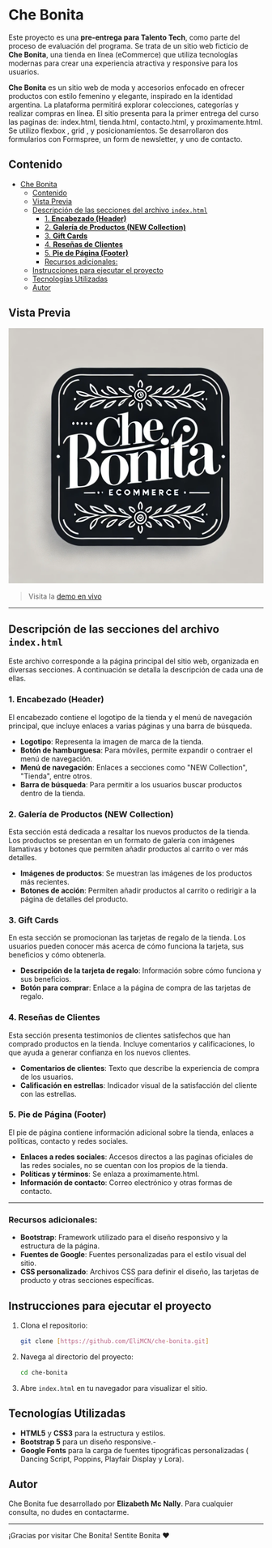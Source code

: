# Che Bonita
Este proyecto es una **pre-entrega para Talento Tech**, como parte del proceso de evaluación del programa. Se trata de un sitio web ficticio de **Che Bonita**, una tienda en línea (eCommerce) que utiliza tecnologías modernas para crear una experiencia atractiva y responsive para los usuarios.

**Che Bonita** es un sitio web de moda y accesorios enfocado en ofrecer productos con estilo femenino y elegante, inspirado en la identidad argentina. La plataforma permitirá explorar colecciones, categorías y realizar compras en línea. El sitio  presenta para la primer entrega del curso las paginas de: index.html, tienda.html, contacto.html, y proximamente.html.
Se utilizo flexbox , grid , y posicionamientos.
Se desarrollaron dos formularios con Formspree, un form de newsletter, y uno de contacto.

## Contenido

- [Che Bonita](#che-bonita)
  - [Contenido](#contenido)
  - [Vista Previa](#vista-previa)
  - [Descripción de las secciones del archivo `index.html`](#descripción-de-las-secciones-del-archivo-indexhtml)
    - [1. **Encabezado (Header)**](#1-encabezado-header)
    - [2. **Galería de Productos (NEW Collection)**](#2-galería-de-productos-new-collection)
    - [3. **Gift Cards**](#3-gift-cards)
    - [4. **Reseñas de Clientes**](#4-reseñas-de-clientes)
    - [5. **Pie de Página (Footer)**](#5-pie-de-página-footer)
    - [Recursos adicionales:](#recursos-adicionales)
  - [Instrucciones para ejecutar el proyecto](#instrucciones-para-ejecutar-el-proyecto)
  - [Tecnologías Utilizadas](#tecnologías-utilizadas)
  - [Autor](#autor)

## Vista Previa

![Logo Che Bonita](./img/logo.webp)

> Visita la [demo en vivo](https://chebonita-talentotech.netlify.app/)
---

##  Descripción de las secciones del archivo `index.html`

Este archivo corresponde a la página principal del sitio web, organizada en diversas secciones. A continuación se detalla la descripción de cada una de ellas.

### 1. **Encabezado (Header)**
El encabezado contiene el logotipo de la tienda y el menú de navegación principal, que incluye enlaces a varias páginas y una barra de búsqueda.

- **Logotipo**: Representa la imagen de marca de la tienda.
- **Botón de hamburguesa**: Para móviles, permite expandir o contraer el menú de navegación.
- **Menú de navegación**: Enlaces a secciones como "NEW Collection", "Tienda", entre otros.
- **Barra de búsqueda**: Para permitir a los usuarios buscar productos dentro de la tienda.

### 2. **Galería de Productos (NEW Collection)**
Esta sección está dedicada a resaltar los nuevos productos de la tienda. Los productos se presentan en un formato de galería con imágenes llamativas y botones que permiten añadir productos al carrito o ver más detalles.

- **Imágenes de productos**: Se muestran las imágenes de los productos más recientes.
- **Botones de acción**: Permiten añadir productos al carrito o redirigir a la página de detalles del producto.

### 3. **Gift Cards**
En esta sección se promocionan las tarjetas de regalo de la tienda. Los usuarios pueden conocer más acerca de cómo funciona la tarjeta, sus beneficios y cómo obtenerla.

- **Descripción de la tarjeta de regalo**: Información sobre cómo funciona y sus beneficios.
- **Botón para comprar**: Enlace a la página de compra de las tarjetas de regalo.

### 4. **Reseñas de Clientes**
Esta sección presenta testimonios de clientes satisfechos que han comprado productos en la tienda. Incluye comentarios y calificaciones, lo que ayuda a generar confianza en los nuevos clientes.

- **Comentarios de clientes**: Texto que describe la experiencia de compra de los usuarios.
- **Calificación en estrellas**: Indicador visual de la satisfacción del cliente con las estrellas.

### 5. **Pie de Página (Footer)**
El pie de página contiene información adicional sobre la tienda, enlaces a políticas, contacto y redes sociales.

- **Enlaces a redes sociales**: Accesos directos a las paginas oficiales de las redes sociales, no se cuentan con los propios de la tienda.
- **Políticas y términos**: Se enlaza a proximamente.html.
- **Información de contacto**: Correo electrónico y otras formas de contacto.

---

### Recursos adicionales:
- **Bootstrap**: Framework utilizado para el diseño responsivo y la estructura de la página.
- **Fuentes de Google**: Fuentes personalizadas para el estilo visual del sitio.
- **CSS personalizado**: Archivos CSS para definir el diseño, las tarjetas de producto y otras secciones específicas.
  
## Instrucciones para ejecutar el proyecto

1. Clona el repositorio:
   ```bash
   git clone [https://github.com/EliMCN/che-bonita.git]
   ```

2. Navega al directorio del proyecto:
   ```bash
   cd che-bonita
   ```

3. Abre `index.html` en tu navegador para visualizar el sitio.

## Tecnologías Utilizadas

- **HTML5** y **CSS3** para la estructura y estilos.
- **Bootstrap 5** para un diseño responsive.- 
- **Google Fonts** para la carga de fuentes tipográficas personalizadas ( Dancing Script, Poppins, Playfair Display y Lora).

## Autor

Che Bonita fue desarrollado por **Elizabeth Mc Nally**. Para cualquier consulta, no dudes en contactarme.

---
¡Gracias por visitar Che Bonita! Sentite Bonita ❤️

